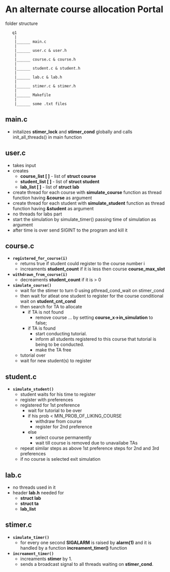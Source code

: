 # An alternate course allocation Portal

folder structure

```
   q1
    |
    |______ main.c 
    |
    |______ user.c & user.h 
    |
    |______ course.c & course.h 
    |
    |______ student.c & student.h 
    |
    |______ lab.c & lab.h
    |
    |______ stimer.c & stimer.h
    |
    |______ Makefile
    |
    |______ some .txt files

```

## **main.c** 
- initalizes **stimer_lock** and **stimer_cond** globally and calls init_all_threads() in main function


## **user.c**
- takes input
- creates
    - **course_list [ ]** - list of **struct course** 
    - **student_list [ ]** - list of **struct student**
    - **lab_list [ ]** - list of **struct lab**
- create thread for each course with **simulate_course** function as thread function having **&course** as argument
- create thread for each student with **simulate_student**
 function as thread function having **&student** as argument
- no threads for labs part
- start the simulation by simulate_timer() passing time of simulation as argument
- after time is over send SIGINT to the program and kill it


## **course.c**
- **``registered_for_course(i)``**
    - returns true if student could register to the course number i
    - increaments **student_count** if it is less then course **course_max_slot**
- **``withdrawn_from_course(i)``**
    - decreaments **student_count** if it is > 0
- **``simulate_course()``**
    - wait for the stimer to turn 0 using pthread_cond_wait on stimer_cond
    - then wait for atleat one student to register for the course conditional wait on **student_cnt_cond**
    - then search for TA to allocate
        - if TA is not found 
            - remove course ... by setting **course_x->in_simulation** to false;
        - if TA is found 
            - start conducting tutorial.
            - inform all students registered to this course that tutorial is being to be conducted.
            - make the TA free
    - tutorial over
    - wait for new student(s) to register


## **student.c**

- **``simulate_student()``**
    - student waits for his time to register
    - register with preferences
    - registered for 1st preference
        - wait for tutorial to be over
        - if his prob < MIN_PROB_OF_LIKING_COURSE
            - withdraw from course
            - register for 2nd preference
        - else 
            - select course permanently
            - wait till course is removed due to unavailabe TAs
    - repeat similar steps as above 1st preference steps for 2nd and 3rd preferences
    - if no course is selected exit simulation

## **lab.c**
- no threads used in it 
- header **lab.h** needed for 
    - **struct lab** 
    - **struct ta**
    - **lab_list**


## **stimer.c**
- **`simulate_timer()`**
    - for every one second **SIGALARM** is raised by **alarm(1)** and it is handled by a function **increament_timer()** function
- **`increament_timer()`**
    - increaments **stimer** by 1.
    - sends a broadcast signal to all threads waiting on **stimer_cond**.

